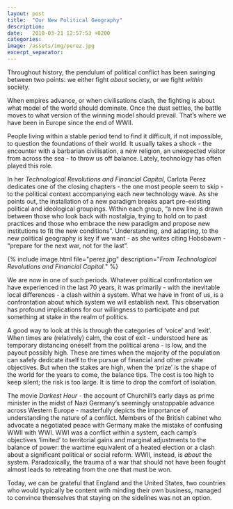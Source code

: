```yaml
---
layout: post
title:  "Our New Political Geography"
description:
date:   2018-03-21 12:57:53 +0200
categories:
image: /assets/img/perez.jpg
excerpt_separator: 
---
```

Throughout history, the pendulum of political conflict has been swinging between two points: we either fight _about_ society, or we fight _within_ society. 
  
When empires advance, or when civilisations clash, the fighting is about what model of the world should dominate. Once the dust settles, the battle moves to what version of the winning model should prevail. That’s where we have been in Europe since the end of  WWII. 

People living within a stable period tend to find it difficult, if not impossible, to question the foundations of their world. It usually takes a shock - the encounter with a barbarian civilisation, a new religion, an unexpected visitor from across the sea - to throw us off balance. Lately, technology has often played this role. 

In her _Technological Revolutions and Financial Capital_, Carlota Perez dedicates one of the closing chapters - the one most people seem to skip - to the political context accompanying each new technology wave. As she points out, the installation of a new paradigm breaks apart pre-existing political and ideological groupings. Within each group, “a new line is drawn between those who look back with nostalgia, trying to hold on to past practices and those who embrace the new paradigm and propose new institutions to fit the new conditions”. Understanding, and adapting, to the new political geography is key if we want - as she writes citing Hobsbawm - “prepare for the next war, not for the last”. 

{% include image.html file="perez.jpg" description="*From Technological Revolutions and Financial Capital.*" %}


We are now in one of such periods. Whatever political confrontation we have experienced in the last 70 years, it was primarily - with the inevitable local differences - a clash within a system. What we have in front of us, is a confrontation about which system we will establish next. This observation has profound implications for our willingness to participate and put something at stake in the realm of politics. 

A good way to look at this is through the categories of ‘voice’ and ‘exit’. When times are (relatively) calm, the cost of exit - understood here as temporary distancing oneself from the political arena - is low, and the payout possibly high. These are times when the majority of the population can safely dedicate itself to the pursue of financial and other private objectives. But when the stakes are high, when the ‘prize’ is the shape of the world for the years to come, the balance tips. The cost is too high to keep silent; the risk is too large. It is time to drop the comfort of isolation. 

The movie _Darkest Hour_ - the account of Churchill’s early days as prime minister in the midst of Nazi Germany’s seemingly unstoppable advance across Western Europe - masterfully depicts the importance of understanding the nature of a conflict. Members of the British cabinet who advocate a negotiated peace with Germany make the mistake of confusing WWII with WWI. WWI was a conflict within a system, each camp’s objectives ‘limited’ to territorial gains and marginal adjustments to the balance of power: the wartime equivalent of a heated election or a clash about a significant political or social reform. WWII, instead, is _about_ the system. Paradoxically, the trauma of a war that should not have been fought almost leads to retreating from the one that must be won. 

Today, we can be grateful that England and the United States, two countries who would typically be content with minding their own business, managed to convince themselves that staying on the sidelines was not an option.  



